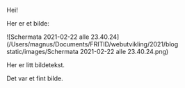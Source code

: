 Hei!

Her er et bilde:

![Schermata 2021-02-22 alle 23.40.24](/Users/magnus/Documents/FRITID/webutvikling/2021/blog static/images/Schermata 2021-02-22 alle 23.40.24.png)

<aside>Her er litt bildetekst.</aside>

Det var et fint bilde.

